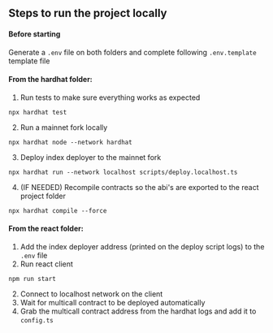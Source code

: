 ## Steps to run the project locally

#### Before starting

Generate a `.env` file on both folders and complete following `.env.template` template file

#### From the hardhat folder:

1. Run tests to make sure everything works as expected

`npx hardhat test`

2. Run a mainnet fork locally

`npx hardhat node --network hardhat`

3. Deploy index deployer to the mainnet fork

`npx hardhat run --network localhost scripts/deploy.localhost.ts`

4. (IF NEEDED) Recompile contracts so the abi's are exported to the react project folder

`npx hardhat compile --force`

#### From the react folder:

1. Add the index deployer address (printed on the deploy script logs) to the `.env` file
2. Run react client

`npm run start`

2. Connect to localhost network on the client
3. Wait for multicall contract to be deployed automatically
4. Grab the multicall contract address from the hardhat logs and add it to `config.ts`

